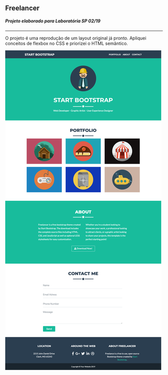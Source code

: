## Freelancer
##### Projeto elaborado para Laboratória SP 02/19
***

O projeto é uma reprodução de um layout original já pronto. 
Apliquei conceitos de flexbox no CSS e priorizei o HTML semântico. 

![Freelancer](https://github.com/tmcamillo/freelancer/blob/master/screencapture-file-Users-tatiane-Documents-LABORATORIA-freelancer-index-html-2019-02-15-17_36_56.png "Produto Final")


